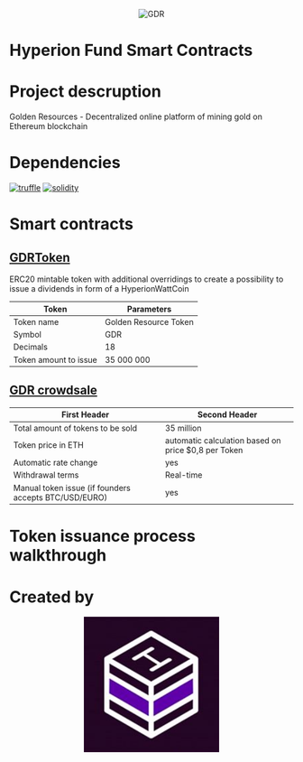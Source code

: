 <p align="center">
  <img width="240" height ="240"  alt="GDR" src = "./assets/GDR.jpg">
</p>


# Hyperion Fund Smart Contracts

# Project descruption 
Golden Resources - Decentralized online platform of mining gold on Ethereum blockchain


# Dependencies 
[![truffle](https://img.shields.io/badge/truffle-v3.4.11-orange.svg)](https://truffle.readthedocs.io/en/latest/)
[![solidity](https://img.shields.io/badge/solidity-docs-red.svg)](http://solidity.readthedocs.io/en/develop/types.html)

# Smart contracts

## [GDRToken](https://github.com/DenisKaizer/GDR/blob/master/contracts/GDR.sol)
ERC20 mintable token with additional overridings to create a  possibility to issue a dividends in form of a HyperionWattCoin

Token | Parameters
------------ | -------------
Token name	| Golden Resource Token
Symbol 	 | GDR
Decimals |	18
Token amount to issue |	35 000 000 

## [GDR crowdsale](https://github.com/DenisKaizer/GDR/blob/master/contracts/Crowdsale.sol)

First Header | Second Header
------------ | -------------
Total amount of tokens to be sold	| 35 million
Token price in ETH	 | automatic calculation based on price $0,8 per Token
Automatic rate change | 	yes
Withdrawal terms |	Real-time
Manual token issue (if founders accepts BTC/USD/EURO)	| yes



# Token issuance process walkthrough

# Created by 
<p align="center">
  <img width="240" height ="240" alt="Hyperion" src = "./assets/Hashlab.jpg">
</p>

